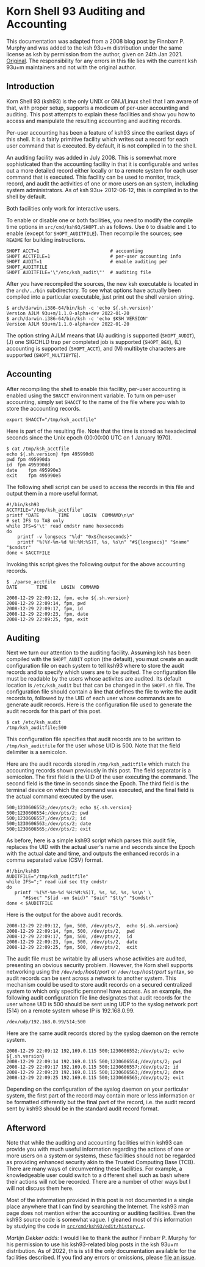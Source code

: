 # Korn Shell 93 Auditing and Accounting #

This documentation was adapted from a 2008 blog post by Finnbarr P. Murphy
and was added to the ksh 93u+m distribution under the same license as ksh
by permission from the author, given on 24th Jan 2021.
[Original](https://blog.fpmurphy.com/2008/12/ksh93-auditing-and-accounting.html).
The responsibility for any errors in this file lies with the current
ksh 93u+m maintainers and not with the original author.

## Introduction ##

Korn Shell 93 (ksh93) is the only UNIX or GNU/Linux shell that I am aware
of that, with proper setup, supports a modicum of per-user accounting and
auditing. This post attempts to explain these facilities and show you how
to access and manipulate the resulting accounting and auditing records.

Per-user accounting has been a feature of ksh93 since the earliest days of this
shell. It is a fairly primitive facility which writes out a record for each
user command that is executed. By default, it is not compiled in to the shell.

An auditing facility was added in July 2008. This is somewhat more
sophisticated than the accounting facility in that it is configurable and
writes out a more detailed record either locally or to a remote system for
each user command that is executed. This facility can be used to monitor,
track, record, and audit the activities of one or more users on an system,
including system administrators. As of ksh 93u+ 2012-06-12, this is compiled
in to the shell by default.

Both facilities only work for interactive users.

To enable or disable one or both facilities, you need to modify the compile
time options in `src/cmd/ksh93/SHOPT.sh` as follows. Use `0` to disable and
`1` to enable (except for `SHOPT_AUDITFILE`). Then recompile the sources;
see `README` for building instructions.

    SHOPT ACCT=1                          # accounting
    SHOPT ACCTFILE=1                      # per-user accounting info
    SHOPT AUDIT=1                         # enable auditing per SHOPT_AUDITFILE
    SHOPT AUDITFILE='\"/etc/ksh_audit\"'  # auditing file

After you have recompiled the sources, the new ksh executable is located in the
`arch/`...`/bin` subdirectory. To see what options have actually been compiled
into a particular executable, just print out the shell version string.

    $ arch/darwin.i386-64/bin/ksh -c 'echo ${.sh.version}'
    Version AJLM 93u+m/1.1.0-alpha+dev 2022-01-20
    $ arch/darwin.i386-64/bin/ksh -c 'echo $KSH_VERSION'
    Version AJLM 93u+m/1.1.0-alpha+dev 2022-01-20

The option string AJLM means that
(A) auditing is supported (`SHOPT_AUDIT`),
(J) one SIGCHLD trap per completed job is supported (`SHOPT_BGX`),
(L) accounting is supported (`SHOPT_ACCT`), and
(M) multibyte characters are supported (`SHOPT_MULTIBYTE`).

## Accounting ##

After recompiling the shell to enable this facility, per-user accounting is
enabled using the `SHACCT` environment variable. To turn on per-user
accounting, simply set `SHACCT` to the name of the file where you wish to
store the accounting records.

    export SHACCT="/tmp/ksh_acctfile"

Here is part of the resulting file. Note that the time is stored as
hexadecimal seconds since the Unix epoch (00:00:00 UTC on 1 January 1970).

    $ cat /tmp/ksh_acctfile
    echo ${.sh.version}	fpm	495990d8
    pwd	fpm	495990da
    id	fpm	495990dd
    date	fpm	495990e3
    exit	fpm	495990e5

The following shell script can be used to access the records in this file
and output them in a more useful format.

    #!/bin/ksh93
    ACCTFILE="/tmp/ksh_acctfile"
    printf "DATE       TIME     LOGIN  COMMAMD\n\n"
    # set IFS to TAB only
    while IFS=$'\t' read cmdstr name hexseconds
    do
        printf -v longsecs "%ld" "0x${hexseconds}"
        printf "%(%Y-%m-%d %H:%M:%S)T, %s, %s\n" "#${longsecs}" "$name" "$cmdstr"
    done < $ACCTFILE

Invoking this script gives the following output for the above accounting
records.

    $ ./parse_acctfile
    DATE       TIME     LOGIN  COMMAMD

    2008-12-29 22:09:12, fpm, echo ${.sh.version}
    2008-12-29 22:09:14, fpm, pwd
    2008-12-29 22:09:17, fpm, id
    2008-12-29 22:09:23, fpm, date
    2008-12-29 22:09:25, fpm, exit

## Auditing ##

Next we turn our attention to the auditing facility. Assuming ksh has been
compiled with the `SHOPT_AUDIT` option (the default), you must create an audit
configuration file on each system to tell ksh93 where to store the audit
records and to specify which users are to be audited. The configuration file
must be readable by the users whose activites are audited. Its default
location is `/etc/ksh_audit` but that can be changed in the `SHOPT.sh` file.
The configuration file should contain a line that defines the file to write
the audit records to, followed by the UID of each user whose commands are to
generate audit records. Here is the configuration file used to generate the
audit records for this part of this post.

    $ cat /etc/ksh_audit
    /tmp/ksh_auditfile;500

This configuration file specifies that audit records are to be written to
`/tmp/ksh_auditfile` for the user whose UID is 500. Note that the field
delimiter is a semicolon.

Here are the audit records stored in `/tmp/ksh_auditfile` which match the
accounting records shown previously in this post. The field separator is a
semicolon. The first field is the UID of the user executing the command.
The second field is the time in seconds since the Epoch. The third field is
the terminal device on which the command was executed, and the final field
is the actual command executed by the user.

    500;1230606552;/dev/pts/2; echo ${.sh.version}
    500;1230606554;/dev/pts/2; pwd
    500;1230606557;/dev/pts/2; id
    500;1230606563;/dev/pts/2; date
    500;1230606565;/dev/pts/2; exit

As before, here is a simple ksh93 script which parses this audit file,
replaces the UID with the actual user's name and seconds since the Epoch
with the actual date and time, and outputs the enhanced records in a comma
separated value (CSV) format.

    #!/bin/ksh93
    AUDITFILE="/tmp/ksh_auditfile"
    while IFS=";" read uid sec tty cmdstr
    do
       printf '%(%Y-%m-%d %H:%M:%S)T, %s, %d, %s, %s\n' \
          "#$sec" "$(id -un $uid)" "$uid" "$tty" "$cmdstr"
    done < $AUDITFILE

Here is the output for the above audit records.

    2008-12-29 22:09:12, fpm, 500, /dev/pts/2,  echo ${.sh.version}
    2008-12-29 22:09:14, fpm, 500, /dev/pts/2,  pwd
    2008-12-29 22:09:17, fpm, 500, /dev/pts/2,  id
    2008-12-29 22:09:23, fpm, 500, /dev/pts/2,  date
    2008-12-29 22:09:25, fpm, 500, /dev/pts/2,  exit

The audit file must be writable by all users whose activities are audited,
presenting an obvious security problem. However, the Korn shell supports
networking using the `/dev/udp/`*host*`/`*port* or `/dev/tcp/`*host*`/`*port*
syntax, so audit records can be sent across a network to another system.
This mechanism could be used to store audit records on a secured centralized
system to which only specific personnel have access. As an example, the
following audit configuration file line designates that audit records for
the user whose UID is 500 should be sent using UDP to the syslog network
port (514) on a remote system whose IP is 192.168.0.99.

    /dev/udp/192.168.0.99/514;500

Here are the same audit records stored by the syslog daemon on the remote system.

    2008-12-29 22:09:12 192,169.0.115 500;1230606552;/dev/pts/2; echo ${.sh.version}
    2008-12-29 22:09:14 192.169.0.115 500;1230606554;/dev/pts/2; pwd
    2008-12-29 22:09:17 192.169.0.115 500;1230606557;/dev/pts/2; id
    2008-12-29 22:09:23 192.169.0.115 500;1230606563;/dev/pts/2; date
    2008-12-29 22:09:25 192.169.0.115 500;1230606565;/dev/pts/2; exit

Depending on the configuration of the syslog daemon on your particular
system, the first part of the record may contain more or less information or
be formatted differently but the final part of the record, i.e. the audit
record sent by ksh93 should be in the standard audit record format.

## Afterword ##

Note that while the auditing and accounting facilities within ksh93 can
provide you with much useful information regarding the actions of one or
more users on a system or systems, these facilities should not be regarded
as providing enhanced security akin to the Trusted Computing Base (TCB).
There are many ways of circumventing these facilities. For example, a
knowledgeable user could switch to a different shell such as bash where
their actions will not be recorded. There are a number of other ways but I
will not discuss them here.

Most of the information provided in this post is not documented in a single
place anywhere that I can find by searching the Internet. The ksh93 man page
does not mention either the accounting or auditing facilities. Even the
ksh93 source code is somewhat vague. I gleaned most of this information by
studying the code in
[`src/cmd/ksh93/edit/history.c`](https://github.com/ksh93/ksh/blob/dev/src/cmd/ksh93/edit/history.c).

*Martijn Dekker adds:* I would like to thank the author Finnbarr P. Murphy
for his permission to use his ksh93-related blog posts in the ksh 93u+m
distribution. As of 2022, this is still the only documentation available for
the facilities described. If you find any errors or omissions, please
[file an issue](https://github.com/ksh93/ksh).
